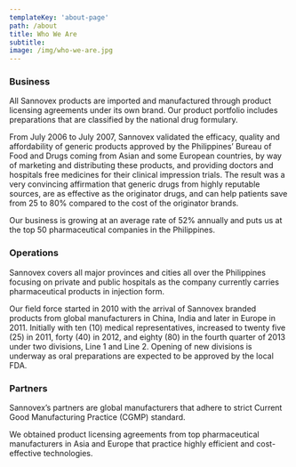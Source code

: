 ```yaml
---
templateKey: 'about-page'
path: /about
title: Who We Are
subtitle:
image: /img/who-we-are.jpg
---
```



### Business
All Sannovex products are imported and manufactured through product licensing agreements under its own brand. Our product portfolio includes preparations that are classified by the national drug formulary.

From July 2006 to July 2007, Sannovex validated the efficacy, quality and affordability of generic products approved by the Philippines’ Bureau of Food and Drugs coming from Asian and some European countries, by way of marketing and distributing these products, and providing doctors and hospitals free medicines for their clinical impression trials. The result was a very convincing affirmation that generic drugs from highly reputable sources, are as effective as the originator drugs, and can help patients save from 25 to 80% compared to the cost of the originator brands.

Our business is growing at an average rate of 52% annually and puts us at the top 50 pharmaceutical companies in the Philippines.

### Operations
Sannovex covers all major provinces and cities all over the Philippines focusing on private and public hospitals as the company currently carries pharmaceutical products in injection form. 

Our field force started in 2010 with the arrival of Sannovex branded products from global manufacturers in China, India and later in Europe in 2011. Initially with ten (10) medical representatives, increased to twenty five (25) in 2011, forty (40) in 2012, and eighty (80) in the fourth quarter of 2013 under two divisions, Line 1 and Line 2. Opening of new divisions is underway as oral preparations are expected to be approved by the local FDA.    

### Partners
Sannovex’s partners are global manufacturers that adhere to strict Current Good Manufacturing Practice (CGMP) standard.

We obtained product licensing agreements from top pharmaceutical manufacturers in Asia and Europe that practice highly efficient and cost-effective technologies.


